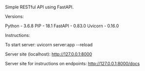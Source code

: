 Simple RESTful API using FastAPI.

Versions:

Python - 3.6.8
PIP - 18.1
FastAPI - 0.83.0
Uvicorn - 0.16.0

Instructions:

To start server: uvicorn server:app --reload

Server site (localhost): http://127.0.0.1:8000

Server site for instructions on endpoints: http://127.0.0.1:8000/docs
